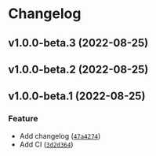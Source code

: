 # Changelog

<!--next-version-placeholder-->

## v1.0.0-beta.3 (2022-08-25)


## v1.0.0-beta.2 (2022-08-25)


## v1.0.0-beta.1 (2022-08-25)
### Feature
* Add changelog ([`47a4274`](https://github.com/crs4/flatehr/commit/47a4274efd217feb3a61d57b81ce9c28d893dd0f))
* Add CI ([`3d2d364`](https://github.com/crs4/flatehr/commit/3d2d364ae00485d0a2144f11f43099267106146d))
